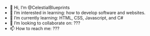 - 👋 Hi, I’m @CelestialBlueprints
- 👀 I’m interested in learning: how to develop software and websites.
- 🌱 I’m currently learning: HTML, CSS, Javascript, and C#
- 💞️ I’m looking to collaborate on: ???
- 📫 How to reach me: ???

<!---
CelestialBlueprints/CelestialBlueprints is a ✨ special ✨ repository because its `README.md` (this file) appears on your GitHub profile.
You can click the Preview link to take a look at your changes.
--->
